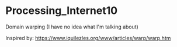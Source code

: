# Processing_Internet10
Domain warping (I have no idea what I'm talking about)

Inspired by: https://www.iquilezles.org/www/articles/warp/warp.htm
